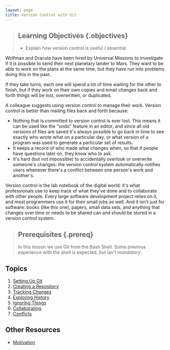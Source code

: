 ```yaml
---
layout: page
title: Version Control with Git
---
```

> ## Learning Objectives {.objectives}
>
> *   Explain how version control is useful / essential

Wolfman and Dracula have been hired by Universal Missions
to investigate if it is possible to send their next planetary lander to Mars.
They want to be able to work on the plans at the same time,
but they have run into problems doing this in the past.

If they take turns,
each one will spend a lot of time waiting for the other to finish,
but if they work on their own copies and email changes back and forth
things will be lost, overwritten, or duplicated.

A colleague suggests using version control to manage their work.
Version control is better than mailing files back and forth because:

*   Nothing that is committed to version control is ever lost.
    This means it can be used like the "undo" feature in an editor,
    and since all old versions of files are saved
    it's always possible to go back in time to see exactly who wrote what on a particular day,
    or what version of a program was used to generate a particular set of results.
*   It keeps a record of who made what changes when,
    so that if people have questions later on,
    they know who to ask.
*   It's hard (but not impossible) to accidentally overlook or overwrite someone's changes:
    the version control system automatically notifies users
    whenever there's a conflict between one person's work and another's.

Version control is the lab notebook of the digital world:
it's what professionals use to keep track of what they've done
and to collaborate with other people.
Every large software development project relies on it,
and most programmers use it for their small jobs as well.
And it isn't just for software:
books (like this one),
papers,
small data sets,
and anything that changes over time or needs to be shared
can and should be stored in a version control system.

> ## Prerequisites {.prereq}
>
> In this lesson we use Git from the Bash Shell.
> Some previous experience with the shell is expected,
> *but isn't mandatory*.

## Topics

1.  [Setting Up Git](01-setup.html)
2.  [Creating a Repository](02-create.html)
3.  [Tracking Changes](03-changes.html)
4.  [Exploring History](04-history.html)
5.  [Ignoring Things](05-ignore.html)
6.  [Collaborating](06-collab.html)
7.  [Conflicts](07-conflict.html)

## Other Resources

*   [Motivation](motivation.html)
